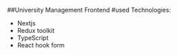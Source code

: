 ##University Management Frontend
#used Technologies:

<ul>
<li>Nextjs</li>
<li>Redux toolkit</li>
<li>TypeScript</li>
<li>React hook form</li>

</ul>
